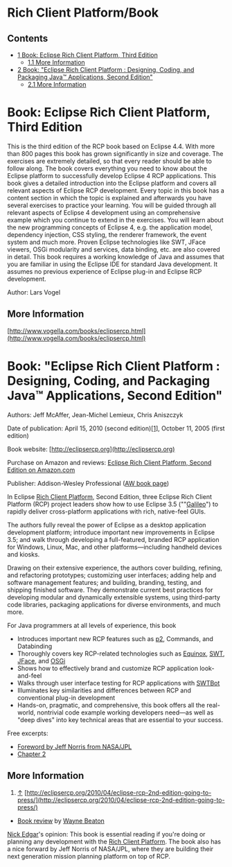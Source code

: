 

Rich Client Platform/Book
=========================

Contents
--------

*   [1 Book: Eclipse Rich Client Platform, Third Edition](#book-eclipse-rich-client-platform-third-edition)
    *   [1.1 More Information](#More-Information)
*   [2 Book: "Eclipse Rich Client Platform : Designing, Coding, and Packaging Java™ Applications, Second Edition"](#book-eclipse-rich-client-platform-designing-coding-and-packaging-java-applications-second-edition)
    *   [2.1 More Information](#More-Information-2)

Book: Eclipse Rich Client Platform, Third Edition
=================================================

This is the third edition of the RCP book based on Eclipse 4.4. 
With more than 800 pages this book has grown significantly in size and coverage. 
The exercises are extremely detailed, so that every reader should be able to follow along. 
The book covers everything you need to know about the Eclipse platform to successfully develop Eclipse 4 RCP applications. 
This book gives a detailed introduction into the Eclipse platform and covers all relevant aspects of Eclipse RCP development. 
Every topic in this book has a content section in which the topic is explained and afterwards you have several exercises to practice your learning. 
You will be guided through all relevant aspects of Eclipse 4 development using an comprehensive example which you continue to extend in the exercises. 
You will learn about the new programming concepts of Eclipse 4, e.g. the application model, dependency injection, CSS styling, the renderer framework, the event system and much more. 
Proven Eclipse technologies like SWT, JFace viewers, OSGi modularity and services, data binding, etc. are also covered in detail. 
This book requires a working knowledge of Java and assumes that you are familiar in using the Eclipse IDE for standard Java development. 
It assumes no previous experience of Eclipse plug-in and Eclipse RCP development.

Author: Lars Vogel

More Information
----------------

[http://www.vogella.com/books/eclipsercp.html](http://www.vogella.com/books/eclipsercp.html)

Book: "Eclipse Rich Client Platform : Designing, Coding, and Packaging Java™ Applications, Second Edition"
==========================================================================================================

Authors: Jeff McAffer, Jean-Michel Lemieux, Chris Aniszczyk

Date of publication: April 15, 2010 (second edition)[\[1\]](#cite-note-1), October 11, 2005 (first edition)

Book website: [http://eclipsercp.org](http://eclipsercp.org)

Purchase on Amazon and reviews: [Eclipse Rich Client Platform, Second Edition on Amazon.com](http://amzn.to/fK3Tky)

Publisher: Addison-Wesley Professional ([AW book page](http://www.awprofessional.com/title/0321334612))

In Eclipse [Rich Client Platform](/Rich_Client_Platform "Rich Client Platform"), Second Edition, three Eclipse Rich Client Platform (RCP) project leaders show how to use Eclipse 3.5 (""[Galileo](/Galileo "Galileo")") to rapidly deliver cross-platform applications with rich, native-feel GUIs.

The authors fully reveal the power of Eclipse as a desktop application development platform; introduce important new improvements in Eclipse 3.5; and walk through developing a full-featured, branded RCP application for Windows, Linux, Mac, and other platforms—including handheld devices and kiosks.

Drawing on their extensive experience, the authors cover building, refining, and refactoring prototypes; customizing user interfaces; adding help and software management features; and building, branding, testing, and shipping finished software. They demonstrate current best practices for developing modular and dynamically extensible systems, using third-party code libraries, packaging applications for diverse environments, and much more.

For Java programmers at all levels of experience, this book

*   Introduces important new RCP features such as [p2](/P2 "P2"), Commands, and Databinding
*   Thoroughly covers key RCP-related technologies such as [Equinox](/Equinox "Equinox"), [SWT](/SWT "SWT"), [JFace](/JFace "JFace"), and [OSGi](/OSGi "OSGi")
*   Shows how to effectively brand and customize RCP application look-and-feel
*   Walks through user interface testing for RCP applications with [SWTBot](/SWTBot "SWTBot")
*   Illuminates key similarities and differences between RCP and conventional plug-in development
*   Hands-on, pragmatic, and comprehensive, this book offers all the real-world, nontrivial code example working developers need—as well as "deep dives" into key technical areas that are essential to your success.

Free excerpts:

*   [Foreword by Jeff Norris from NASA/JPL](http://eclipsercp.org/book/chapters/RCP_Foreward2.pdf)
*   [Chapter 2](http://eclipsercp.org/book/chapters/RCP_Chapter02.pdf)

More Information
----------------

1.  [↑](#cite-ref-1) [http://eclipsercp.org/2010/04/eclipse-rcp-2nd-edition-going-to-press/](http://eclipsercp.org/2010/04/eclipse-rcp-2nd-edition-going-to-press/)

*   [Book review](http://www.eclipsezone.com/articles/rcp-review) by [Wayne Beaton](http://wbeaton.blogspot.com)

[Nick Edgar](/Nick_Edgar "Nick Edgar")'s opinion: This book is essential reading if you're doing or planning any development with the [Rich Client Platform](/Rich_Client_Platform "Rich Client Platform"). The book also has a nice forward by Jeff Norris of NASA/JPL, where they are building their next generation mission planning platform on top of RCP.

